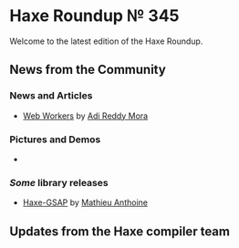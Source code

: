[_template]: ../templates/roundup.html
[date]: / "2015-11-20 13:48:00"
[modified]: / "2015-11-20 13:48:00"
[published]: / "2015-11-20 13:48:00"
[“”]: a ""
# Haxe Roundup № 345

Welcome to the latest edition of the Haxe Roundup.

## News from the Community

### News and Articles

- [Web Workers][l2] by [Adi Reddy Mora][tw2]

### Pictures and Demos

- 

### _Some_ library releases

- [Haxe-GSAP][l1] by [Mathieu Anthoine][tw1]

## Updates from the Haxe compiler team

[tw2]: https://twitter.com/adireddy "@adireddy"
[tw1]: https://twitter.com/mathieuanthoine "@mathieuanthoine"
	
[l2]: https://adireddy.github.io/haxe/web/workers/multi-threading/javascript/web-workers/ "Web Workers"
[l1]: https://github.com/mathieuanthoine/haxe-gsap "Haxe-GSAP on GitHub"